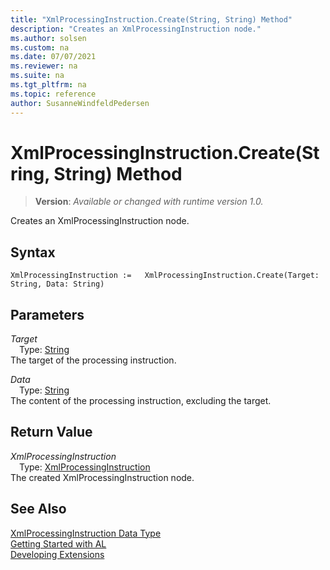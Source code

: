 ```yaml
---
title: "XmlProcessingInstruction.Create(String, String) Method"
description: "Creates an XmlProcessingInstruction node."
ms.author: solsen
ms.custom: na
ms.date: 07/07/2021
ms.reviewer: na
ms.suite: na
ms.tgt_pltfrm: na
ms.topic: reference
author: SusanneWindfeldPedersen
---
```

[//]: # (START>DO_NOT_EDIT)
[//]: # (IMPORTANT:Do not edit any of the content between here and the END>DO_NOT_EDIT.)
[//]: # (Any modifications should be made in the .xml files in the ModernDev repo.)
# XmlProcessingInstruction.Create(String, String) Method
> **Version**: _Available or changed with runtime version 1.0._

Creates an XmlProcessingInstruction node.


## Syntax
```AL
XmlProcessingInstruction :=   XmlProcessingInstruction.Create(Target: String, Data: String)
```
## Parameters
*Target*  
&emsp;Type: [String](/dynamics365/business-central/dev-itpro/developer/methods-auto/text/text-data-type)  
The target of the processing instruction.
        
*Data*  
&emsp;Type: [String](/dynamics365/business-central/dev-itpro/developer/methods-auto/text/text-data-type)  
The content of the processing instruction, excluding the target.  


## Return Value
*XmlProcessingInstruction*  
&emsp;Type: [XmlProcessingInstruction](xmlprocessinginstruction-data-type.md)  
The created XmlProcessingInstruction node.


[//]: # (IMPORTANT: END>DO_NOT_EDIT)
## See Also
[XmlProcessingInstruction Data Type](xmlprocessinginstruction-data-type.md)  
[Getting Started with AL](../../devenv-get-started.md)  
[Developing Extensions](../../devenv-dev-overview.md)
